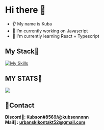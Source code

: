 # Hi there 👋
* 👂 My name is Kuba
* 🔭 I’m currently working on Javascript
* 🤖 I'm currently learning React + Typescript

## My Stack💼
[![My Skills](https://skills.thijs.gg/icons?i=html,css,scss,bootstrap,github,git,js,ts,react)](https://skills.thijs.gg)

## MY STATS🤖
<img src="https://github-readme-stats.vercel.app/api?username=kubson52&show_icons=true&theme=dark"/>

## 🎇Contact
**Discord🏹: Kubson#8569/@kubsonnnnn**
<br>
**Mail📩: urbanskikontakt52@gmail.com**
